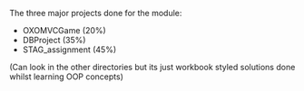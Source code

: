 The three major projects done for the module:
* OXOMVCGame (20%)
* DBProject (35%)
* STAG_assignment (45%)

(Can look in the other directories but its just workbook styled solutions done whilst learning OOP concepts)
